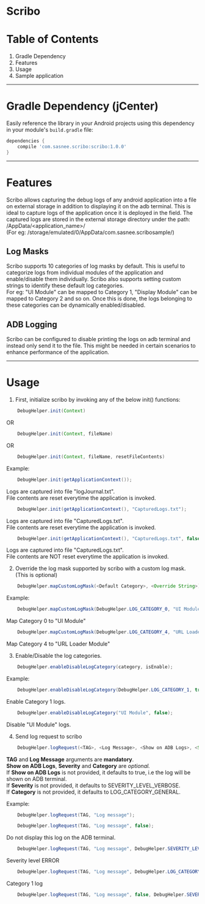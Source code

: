 # Scribo

# Table of Contents
1. Gradle Dependency
2. Features
3. Usage
4. Sample application

---
# Gradle Dependency (jCenter)

Easily reference the library in your Android projects using this dependency in your module's `build.gradle` file:

```gradle
dependencies {
    compile 'com.sasnee.scribo:scribo:1.0.0'
}
```
---

# Features
Scribo allows capturing the debug logs of any android application into a file on external storage in addition to displaying
it on the adb terminal. This is ideal to capture logs of the application once it is deployed in the field. 
The captured logs are stored in the external storage directory under the path: <External Storage>/AppData/<application_name>/ <br>
(For eg: /storage/emulated/0/AppData/com.sasnee.scribosample/)

## Log Masks
Scribo supports 10 categories of log masks by default. This is useful to categorize logs from individual modules of the
application and enable/disable them individually. Scribo also supports setting custom strings to identify these default log
categories. <br> 
For eg: "UI Module" can be mapped to Category 1, "Display Module" can be mapped to Category 2 and so on. Once this
is done, the logs belonging to these categories can be dynamically enabled/disabled.

## ADB Logging
Scribo can be configured to disable printing the logs on adb terminal and instead only send it to the file. This might be needed
in certain scenarios to enhance performance of the application.

---
# Usage
1. First, initialize scribo by invoking any of the below init() functions: 

```java
	DebugHelper.init(Context)
```
OR
```java
    DebugHelper.init(Context, fileName)
```
OR
```java
	DebugHelper.init(Context, fileName, resetFileContents)
```

Example:
```java
	DebugHelper.init(getApplicationContext());
```
Logs are captured into file "logJournal.txt". <br>
File contents are reset everytime the application is invoked.

```java
	DebugHelper.init(getApplicationContext(), "CapturedLogs.txt");
```    
Logs are captured into file "CapturedLogs.txt". <br>
File contents are reset everytime the application is invoked.

```java
	DebugHelper.init(getApplicationContext(), "CapturedLogs.txt", false); 
```
Logs are captured into file "CapturedLogs.txt". <br>
File contents are NOT reset everytime the application is invoked.


2. Override the log mask supported by scribo with a custom log mask. (This is optional) 

```java
    DebugHelper.mapCustomLogMask(<Default Category>, <Override String>);
```
Example:
```java
	DebugHelper.mapCustomLogMask(DebugHelper.LOG_CATEGORY_0, "UI Module"); 
```
Map Category 0 to "UI Module"

```java
    DebugHelper.mapCustomLogMask(DebugHelper.LOG_CATEGORY_4, "URL Loader Module"); 
```
Map Category 4 to "URL Loader Module"


3. Enable/Disable the log categories.
```java
	DebugHelper.enableDisableLogCategory(category, isEnable);	
```
Example:    
```java
	DebugHelper.enableDisableLogCategory(DebugHelper.LOG_CATEGORY_1, true);
```	
Enable Category 1 logs.

```java
	DebugHelper.enableDisableLogCategory("UI Module", false);
```
Disable "UI Module" logs.


4. Send log request to scribo
```java
	DebugHelper.logRequest(<TAG>, <Log Message>, <Show on ADB Logs>, <Severity>, <Category>);
```
**TAG** and **Log Message** arguments are **mandatory**. <br>
**Show on ADB Logs**, **Severity** and **Category** are *optional.* <br>
If **Show on ADB Logs** is not provided, it defaults to true, i.e the log will be shown on ADB terminal. <br>
If **Severity** is not provided, it defaults to SEVERITY_LEVEL_VERBOSE. <br>
If **Category** is not provided, it defaults to LOG_CATEGORY_GENERAL. <br>

Example:
```java
	DebugHelper.logRequest(TAG, "Log message");
```
```java
	DebugHelper.logRequest(TAG, "Log message", false);
```
Do not display this log on the ADB terminal.

```java
	DebugHelper.logRequest(TAG, "Log message", DebugHelper.SEVERITY_LEVEL_ERROR);
```    
Severity level ERROR  

```java	
	DebugHelper.logRequest(TAG, "Log message", DebugHelper.LOG_CATEGORY_1);
```
Category 1 log

```java
	DebugHelper.logRequest(TAG, "Log message", false, DebugHelper.SEVERITY_LEVEL_WARN, DebugHelper.LOG_CATEGORY_1);
```
